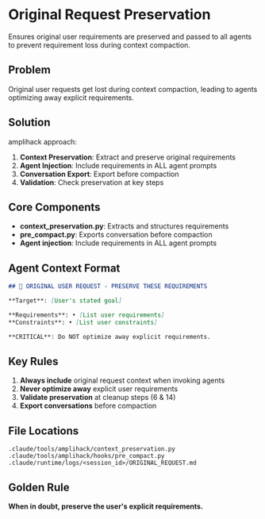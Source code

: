 # Original Request Preservation

Ensures original user requirements are preserved and passed to all agents to prevent requirement loss during context compaction.

## Problem

Original user requests get lost during context compaction, leading to agents optimizing away explicit requirements.

## Solution

amplihack approach:

1. **Context Preservation**: Extract and preserve original requirements
2. **Agent Injection**: Include requirements in ALL agent prompts
3. **Conversation Export**: Export before compaction
4. **Validation**: Check preservation at key steps

## Core Components

- **context_preservation.py**: Extracts and structures requirements
- **pre_compact.py**: Exports conversation before compaction
- **Agent injection**: Include requirements in ALL agent prompts

## Agent Context Format

```markdown
## 🎯 ORIGINAL USER REQUEST - PRESERVE THESE REQUIREMENTS

**Target**: [User's stated goal]

**Requirements**: • [List user requirements]
**Constraints**: • [List user constraints]

**CRITICAL**: Do NOT optimize away explicit requirements.
```

## Key Rules

1. **Always include** original request context when invoking agents
2. **Never optimize away** explicit user requirements
3. **Validate preservation** at cleanup steps (6 & 14)
4. **Export conversations** before compaction

## File Locations

```
.claude/tools/amplihack/context_preservation.py
.claude/tools/amplihack/hooks/pre_compact.py
.claude/runtime/logs/<session_id>/ORIGINAL_REQUEST.md
```

## Golden Rule

**When in doubt, preserve the user's explicit requirements.**
